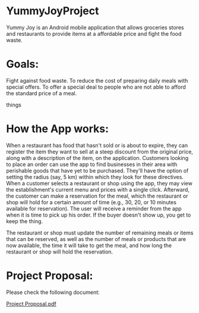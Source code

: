 # YummyJoyProject
Yummy Joy is an Android mobile application that allows groceries stores and restaurants to provide items at a affordable price and fight the food waste.

# Goals:

Fight against food waste.
To reduce the cost of preparing daily meals with special offers.
To offer a special deal to people who are not able to afford the standard price of a meal.

things

# How the App works:

When a restaurant has food that hasn't sold or is about to expire, they can register the item they want to sell at a steep discount from the original price, along with a description of the item, on the application. Customers looking to place an order can use the app to find businesses in their area with perishable goods that have yet to be purchased. They'll have the option of setting the radius (say, 5 km) within which they look for these directives. When a customer selects a restaurant or shop using the app, they may view the establishment's current menu and prices with a single click. Afterward, the customer can make a reservation for the meal, which the restaurant or shop will hold for a certain amount of time (e.g., 30, 20, or 10 minutes available for reservation). The user will receive a reminder from the app when it is time to pick up his order. If the buyer doesn't show up, you get to keep the thing.


The restaurant or shop must update the number of remaining meals or items that can be reserved, as well as the number of meals or products that are now available, the time it will take to get the meal, and how long the restaurant or shop will hold the reservation.

# Project Proposal:

Please check the following document:

[Project Proposal.pdf](https://github.com/aldomedrano2201/YummyJoyProject/files/10723817/Project.Proposal.pdf)


